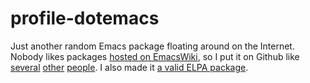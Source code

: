 # profile-dotemacs

Just another random Emacs package floating around on the Internet.
Nobody likes packages [hosted on EmacsWiki], so I put it on Github
like [several][] [other][] [people]. I also made it [a valid ELPA
package].

[hosted on emacswiki]: https://www.emacswiki.org/emacs/ProfileDotEmacs
[several]: https://github.com/abo-abo/profile-dotemacs
[other]: https://github.com/PuercoPop/profile-dotemacs
[people]: https://github.com/juergenhoetzel/profile-dotemacs
[a valid elpa package]: https://github.com/quelpa/quelpa/issues/120
